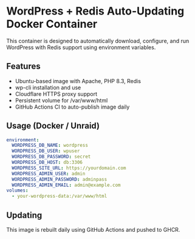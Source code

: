 
# WordPress + Redis Auto-Updating Docker Container

This container is designed to automatically download, configure, and run WordPress with Redis support using environment variables.

## Features
- Ubuntu-based image with Apache, PHP 8.3, Redis
- wp-cli installation and use
- Cloudflare HTTPS proxy support
- Persistent volume for /var/www/html
- GitHub Actions CI to auto-publish image daily

## Usage (Docker / Unraid)

```yaml
environment:
  WORDPRESS_DB_NAME: wordpress
  WORDPRESS_DB_USER: wpuser
  WORDPRESS_DB_PASSWORD: secret
  WORDPRESS_DB_HOST: db:3306
  WORDPRESS_SITE_URL: https://yourdomain.com
  WORDPRESS_ADMIN_USER: admin
  WORDPRESS_ADMIN_PASSWORD: adminpass
  WORDPRESS_ADMIN_EMAIL: admin@example.com
volumes:
  - your-wordpress-data:/var/www/html
```

## Updating
This image is rebuilt daily using GitHub Actions and pushed to GHCR.
